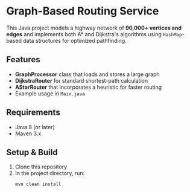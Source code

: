 # Graph-Based Routing Service

This Java project models a highway network of **90,000+ vertices and edges** and implements both 
A\* and Dijkstra's algorithms using `HashMap`-based data structures for optimized pathfinding.

## Features
- **GraphProcessor** class that loads and stores a large graph
- **DijkstraRouter** for standard shortest-path calculation
- **AStarRouter** that incorporates a heuristic for faster routing
- Example usage in `Main.java`

## Requirements
- Java 8 (or later)
- Maven 3.x

## Setup & Build
1. Clone this repository
2. In the project directory, run:
   ```bash
   mvn clean install


